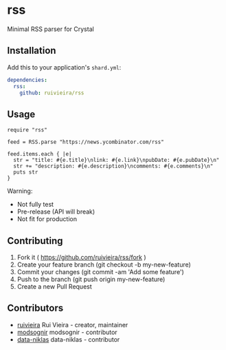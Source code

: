 # rss

Minimal RSS parser for Crystal

## Installation

Add this to your application's `shard.yml`:

```yaml
dependencies:
  rss:
    github: ruivieira/rss
```

## Usage

```crystal
require "rss"

feed = RSS.parse "https://news.ycombinator.com/rss"

feed.items.each { |e|
  str = "title: #{e.title}\nlink: #{e.link}\npubDate: #{e.pubDate}\n"
  str += "description: #{e.description}\ncomments: #{e.comments}\n"
  puts str
}
```

Warning:

- Not fully test
- Pre-release (API will break)
- Not fit for production

## Contributing

1. Fork it ( https://github.com/ruivieira/rss/fork )
2. Create your feature branch (git checkout -b my-new-feature)
3. Commit your changes (git commit -am 'Add some feature')
4. Push to the branch (git push origin my-new-feature)
5. Create a new Pull Request

## Contributors

- [ruivieira](https://github.com/ruivieira) Rui Vieira - creator, maintainer
- [modsognir](https://github.com/modsognir) modsognir - contributor
- [data-niklas](https://github.com/data-niklas) data-niklas - contributor
